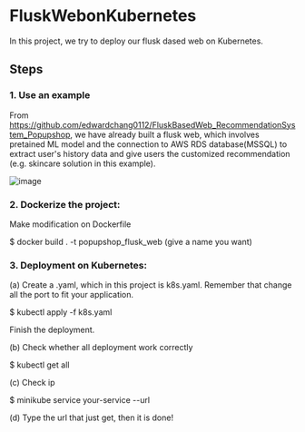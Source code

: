# FluskWebonKubernetes
In this project, we try to deploy our flusk dased web on Kubernetes.

## Steps

### 1. Use an example 

From https://github.com/edwardchang0112/FluskBasedWeb_RecommendationSystem_Popupshop, we have already built a flusk web, which involves pretained ML model and the connection to AWS RDS database(MSSQL) to extract user's history data and give users the customized recommendation (e.g. skincare solution in this example).

![image]()

### 2. Dockerize the project:

Make modification on Dockerfile

$ docker build . -t popupshop_flusk_web (give a name you want)

### 3. Deployment on Kubernetes:
(a) Create a .yaml, which in this project is k8s.yaml. Remember that change all the port to fit your application. 

$ kubectl apply -f k8s.yaml

Finish the deployment.

(b) Check whether all deployment work correctly

$ kubectl get all

(c) Check ip

$ minikube service your-service --url

(d) Type the url that just get, then it is done!
